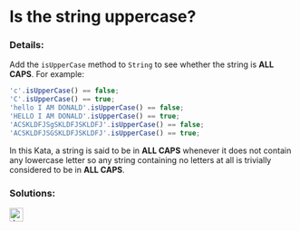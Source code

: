 # Is the string uppercase?

### Details:

Add the `isUpperCase` method to `String` to see whether the string is **ALL CAPS**. For example:

```javascript
'c'.isUpperCase() == false;
'C'.isUpperCase() == true;
'hello I AM DONALD'.isUpperCase() == false;
'HELLO I AM DONALD'.isUpperCase() == true;
'ACSKLDFJSgSKLDFJSKLDFJ'.isUpperCase() == false;
'ACSKLDFJSGSKLDFJSKLDFJ'.isUpperCase() == true;
```

In this Kata, a string is said to be in **ALL CAPS** whenever it does not contain any lowercase letter so any string containing no letters at all is trivially considered to be in **ALL CAPS**.

### Solutions:

[<img src="https://github.com/CrappyCodeMaker/Training-How-to-Code/blob/master/images/logo/javascript.svg" height="24px" alt="JavaScript">](https://github.com/CrappyCodeMaker/CODEWARS/blob/main/5%20kyu/Gap%20in%20Primes/Solutions/JS.js)
